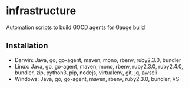 # infrastructure
Automation scripts to build GOCD agents for Gauge build

## Installation

* Darwin: Java, go, go-agent, maven, mono, rbenv, ruby2.3.0, bundler
* Linux: Java, go, go-agent, maven, mono, rbenv, ruby2.3.0, ruby2.4.0, bundler, zip, python3, pip, nodejs, virtualenv, git, jq, awscli
* Windows: Java, go, go-agent, maven, rbenv, ruby2.3.0, bundler, VS
